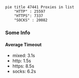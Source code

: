 
```mermaid
pie title 47441 Proxies in list
    "HTTP" : 25597
    "HTTPS": 7337
    "SOCKS" : 20082
```

### Some Info
#### Average Timeout

- mixed: 3.1s
- http: 1.5s
- https: 8.5s
- socks: 6.2s